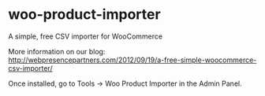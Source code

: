 woo-product-importer
====================

A simple, free CSV importer for WooCommerce

More information on our blog:
http://webpresencepartners.com/2012/09/19/a-free-simple-woocommerce-csv-importer/

Once installed, go to Tools -> Woo Product Importer in the Admin Panel.